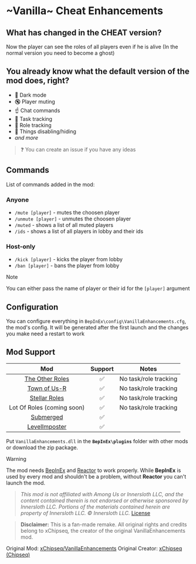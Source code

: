 # ~Vanilla~ Cheat Enhancements

## What has changed in the CHEAT version?
Now the player can see the roles of all players even if he is alive (In the normal version you need to become a ghost)





## You already know what the default version of the mod does, right? 

- 🌙 Dark mode
- 🔇 Player muting
- ☝️ Chat commands
- 📝 Task tracking
- 👤 Role tracking
- 👀 Things disabling/hiding
- *and more*

> ❓
> You can create an issue if you have any ideas

## Commands
List of commands added in the mod:
### Anyone
- `/mute [player]` - mutes the choosen player
- `/unmute [player]` - unmutes the choosen player
- `/muted` - shows a list of all muted players
- `/ids` - shows a list of all players in lobby and their ids
### Host-only
- `/kick [player]` - kicks the player from lobby
- `/ban [player]` - bans the player from lobby
> [!Note]
> You can either pass the name of player or their id for the `[player]` argument 


## Configuration
You can configure everything in `BepInEx\config\VanillaEnhancements.cfg`, the mod's config.
It will be generated after the first launch and the changes you make need a restart to work


## Mod Support
| Mod | Support | Notes |
|:-:|:-:|:-:|
| [The Other Roles](https://github.com/TheOtherRolesAU/TheOtherRoles) | ✅ | No task/role tracking |
| [Town of Us-R](https://github.com/eDonnes124/Town-Of-Us-R) | ✅ | No task/role tracking |
| [Stellar Roles](https://github.com/Mr-Fluuff/StellarRolesAU) | ✅ | No task/role tracking |
| Lot Of Roles (coming soon) | ✅ | No task/role tracking |
| [Submerged](https://github.com/SubmergedAmongUs/Submerged) | ✅ |  |
| [LevelImposter](https://github.com/DigiWorm0/LevelImposter) | ✅ |  |


Put `VanillaEnhancements.dll` in the **`BepInEx\plugins`** folder with other mods or download the zip package.
> [!Warning]
> The mod needs [BepInEx](https://builds.bepinex.dev/projects/bepinex_be) and [Reactor](https://github.com/nuclearpowered/reactor) to work properly. While **BepInEx** is used by every mod and shouldn't be a problem, without **Reactor** you can't launch the mod.

> *This mod is not affiliated with Among Us or Innersloth LLC, and the content contained therein is not endorsed or otherwise sponsored by Innersloth LLC. Portions of the materials contained herein are property of Innersloth LLC. © Innersloth LLC.*
> [License](./LICENSE)

> **Disclaimer:** This is a fan-made remake. All original rights and credits belong to xChipseq, the creator of the original VanillaEnhancements mod.

Original Mod: [xChipseq/VanillaEnhancements](https://github.com/xChipseq/VanillaEnhancements)
Original Creator: [xChipseq (Chipseq)](https://github.com/xChipseq)
